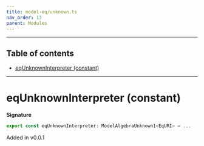 ```yaml
---
title: model-eq/unknown.ts
nav_order: 13
parent: Modules
---
```


---

<h2 class="text-delta">Table of contents</h2>

- [eqUnknownInterpreter (constant)](#equnknowninterpreter-constant)

---

# eqUnknownInterpreter (constant)

**Signature**

```ts
export const eqUnknownInterpreter: ModelAlgebraUnknown1<EqURI> = ...
```

Added in v0.0.1
